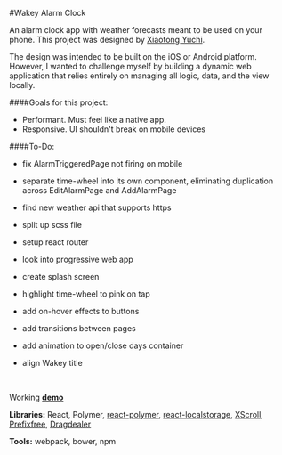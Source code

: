 #Wakey Alarm Clock

An alarm clock app with weather forecasts meant to be used on your phone. This project was designed by [Xiaotong Yuchi](http://www.xiaotongyuchi.com/wakeyalarm).

The design was intended to be built on the iOS or Android platform. However, I wanted to challenge myself by building a dynamic web application that relies entirely on managing all logic, data, and the view locally.

####Goals for this project:
- Performant. Must feel like a native app.
- Responsive. UI shouldn't break on mobile devices

####To-Do:
- fix AlarmTriggeredPage not firing on mobile
- separate time-wheel into its own component, eliminating duplication across EditAlarmPage and AddAlarmPage
- find new weather api that supports https
- split up scss file
- setup react router
- look into progressive web app

- create splash screen
- highlight time-wheel to pink on tap
- add on-hover effects to buttons
- add transitions between pages
- add animation to open/close days container
- align Wakey title

<br>

Working __[demo](https://justinchi.me/alarmclock)__

__Libraries:__ React, Polymer, [react-polymer](https://www.npmjs.com/package/react-polymer), [react-localstorage](https://github.com/STRML/react-localstorage), [XScroll](http://xscroll.github.io/), [Prefixfree](https://leaverou.github.io/prefixfree/), [Dragdealer](https://skidding.github.io/dragdealer/)

__Tools:__ webpack, bower, npm

